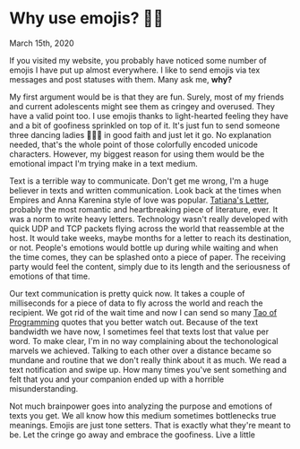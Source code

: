 Why use emojis? 🎷🕺
==================

March 15th, 2020

If you visited my website, you probably have noticed some number of
emojis I have put up almost everywhere. I like to send emojis via tex
messages and post statuses with them. Many ask me, ****why?****

My first argument would be is that they are fun. Surely, most of my
friends and current adolescents might see them as cringey and overused.
They have a valid point too. I use emojis thanks to light-hearted
feeling they have and a bit of goofiness sprinkled on top of it. It\'s
just fun to send someone three dancing ladies 💃💃💃 in good faith and just
let it go. No explanation needed, that\'s the whole point of those
colorfully encoded unicode characters. However, my biggest reason for
using them would be the emotional impact I\'m trying make in a text
medium.

Text is a terrible way to communicate. Don\'t get me wrong, I\'m a huge
believer in texts and written communication. Look back at the times when
Empires and Anna Karenina style of love was popular. [Tatiana\'s
Letter](http://www.pushkins-poems.com/Yev311.htm), probably the most
romantic and heartbreaking piece of literature, ever. It was a norm to
write heavy letters. Technology wasn\'t really developed with quick UDP
and TCP packets flying across the world that reassemble at the host. It
would take weeks, maybe months for a letter to reach its destination, or
not. People\'s emotions would bottle up during while waiting and when
the time comes, they can be splashed onto a piece of paper. The
receiving party would feel the content, simply due to its length and the
seriousness of emotions of that time.

Our text communication is pretty quick now. It takes a couple of
milliseconds for a piece of data to fly across the world and reach the
recipient. We got rid of the wait time and now I can send so many [Tao
of Programming](https://en.wikipedia.org/wiki/The_Tao_of_Programming)
quotes that you better watch out. Because of the text bandwidth we have
now, I sometimes feel that texts lost that value per word. To make
clear, I\'m in no way complaining about the techonological marvels we
achieved. Talking to each other over a distance became so mundane and
routine that we don\'t really think about it as much. We read a text
notification and swipe up. How many times you\'ve sent something and
felt that you and your companion ended up with a horrible
misunderstanding.

Not much brainpower goes into analyzing the purpose and emotions of
texts you get. We all know how this medium sometimes bottlenecks true
meanings. Emojis are just tone setters. That is exactly what they\'re
meant to be. Let the cringe go away and embrace the goofiness. Live a
little
